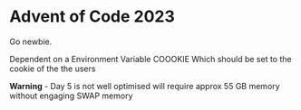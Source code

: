 # Advent of Code 2023

Go newbie.

Dependent on a Environment Variable COOOKIE Which should be set to the cookie of the the users

**Warning** - Day 5 is not well optimised will require approx 55 GB memory without engaging SWAP memory